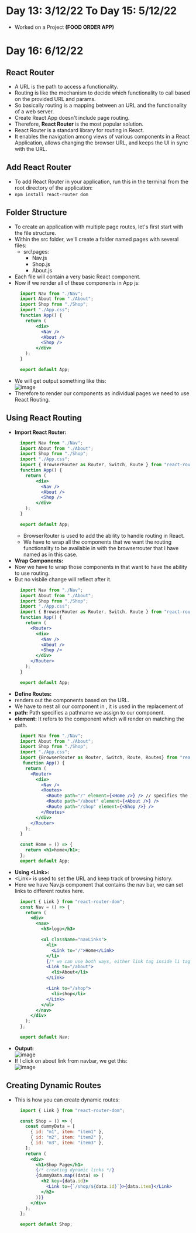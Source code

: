 # Day 13: 3/12/22 To Day 15: 5/12/22
- Worked on a Project **(FOOD ORDER APP)**
# Day 16: 6/12/22
## React Router 
- A URL is the path to access a functionality. 
- Routing is like the mechanism to decide which functionality to call based on the provided URL and params. 
- So basically routing is a mapping between an URL and the functionality of a web server.
- Create React App doesn't include page routing.
- Therefore, **React Router** is the most popular solution.
- React Router is a standard library for routing in React. 
- It enables the navigation among views of various components in a React Application, allows changing the browser URL, and keeps the UI in sync with the URL.
## Add React Router
- To add React Router in your application, run this in the terminal from the root directory of the application:
- `npm install react-router dom`
## Folder Structure
- To create an application with multiple page routes, let's first start with the file structure.
- Within the src folder, we'll create a folder named pages with several files:
  - src\pages\:
    - Nav.js
    - Shop.js
    - About.js
- Each file will contain a very basic React  component.
- Now if we render all of these components in App js: 
  ```jsx
    import Nav from "./Nav";
    import About from "./About";
    import Shop from "./Shop";
    import "./App.css";
    function App() {
      return (
          <div>
            <Nav />
            <About />
            <Shop />
          </div>
      );
    }

    export default App;
  ```
 - We will get output something like this: <br>
 ![image](https://user-images.githubusercontent.com/88162824/205910723-772cda68-76a3-4703-8461-e7a5772c8952.png)
- Therefore to render our components as individual pages we need to use React Routing. 
## Using React Routing
- **Import React Router:**
  ```jsx 
    import Nav from "./Nav";
    import About from "./About";
    import Shop from "./Shop";
    import "./App.css";
    import { BrowserRouter as Router, Switch, Route } from "react-router-dom";
    function App() {
      return (
          <div>
            <Nav />
            <About />
            <Shop />
          </div>
      );
    }

    export default App;
  ```
  - BrowserRouter is used to add the ability to handle routing in React. 
  - We have to wrap all the components that we want the routing functionality to be available in with the browserrouter that I have named as <Router> in this case. 
- **Wrap Components:**
- Now we have to wrap those components in <Router> that want to have the ability to use routing.
- But no visbile change will reflect after it. 
  ```jsx
    import Nav from "./Nav";
    import About from "./About";
    import Shop from "./Shop";
    import "./App.css";
    import { BrowserRouter as Router, Switch, Route } from "react-router-dom";
    function App() {
      return (
        <Router>
          <div>
            <Nav />
            <About />
            <Shop />
          </div>
        </Router>
      );
    }

    export default App;

  ```
- **Define Routes:**
- <Route> renders out the components based on the URL.
- We have to nest all our <Route> component in <Routes>, it is used in the replacement of <switch>
- **path:** Path specifies a pathname we assign to our component.
- **element:** It refers to the component which will render on matching the path. 
  ```jsx
    import Nav from "./Nav";
    import About from "./About";
    import Shop from "./Shop";
    import "./App.css";
    import {BrowserRouter as Router, Switch, Route, Routes} from "react-router-dom";
     function App() {
      return (
        <Router>
          <div>
            <Nav />
            <Routes>
              <Route path="/" element={<Home />} /> // specifies the home page 
              <Route path="/about" element={<About />} />
              <Route path="/shop" element={<Shop />} />
            </Routes>
          </div>
        </Router>
      );
    }

    const Home = () => {
      return <h1>home</h1>;
    };
    export default App;

  ```
- **Using \<Link>:**
- \<Link> is used to set the URL and keep track of browsing history.
- Here we have Nav.js component that contains the  nav bar, we can set links to different routes here. 
  ```jsx 
    import { Link } from "react-router-dom";
    const Nav = () => {
      return (
        <div>
          <nav>
            <h3>logo</h3>

            <ul className="navLinks">
              <li>
                <Link to="/">Home</Link>
              </li>
              {/* we can use both ways, either link tag inside li tag or li tag inside link */}
              <Link to="/about">
                <li>About</li>
              </Link>

              <Link to="/shop">
                <li>shop</li>
              </Link>
            </ul>
          </nav>
        </div>
      );
    };

    export default Nav;

  ```
- **Output:** <br>
  ![image](https://user-images.githubusercontent.com/88162824/205932397-8e05662e-1aac-433f-8702-b028194db6ba.png)
- If I click on about link from navbar, we get this: <br>
  ![image](https://user-images.githubusercontent.com/88162824/205932712-718a05d6-e0e3-41e4-9493-d989916e5afd.png)
## Creating Dynamic Routes
- This is how you can create dynamic routes:
  ```jsx 
    import { Link } from "react-router-dom";

    const Shop = () => {
      const dummyData = [
        { id: "m1", item: "item1" },
        { id: "m2", item: "item2" },
        { id: "m3", item: "item3" },
      ];
      return (
        <div>
          <h1>Shop Page</h1>
          {/* creating dynamic links */}
          {dummyData.map((data) => (
            <h2 key={data.id}>
              <Link to={`/shop/${data.id}`}>{data.item}</Link>
            </h2>
          ))}
        </div>
      );
    };

    export default Shop;

  ```
